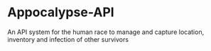 # Appocalypse-API
An API system for the human race to manage and capture location, inventory and infection of other survivors
